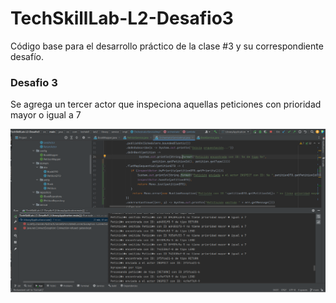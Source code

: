 # TechSkillLab-L2-Desafio3
Código base para el desarrollo práctico de la clase #3 y su correspondiente desafío.


### Desafio 3

Se agrega un tercer actor que inspeciona aquellas peticiones con prioridad mayor o igual a 7

![img.png](img.png)